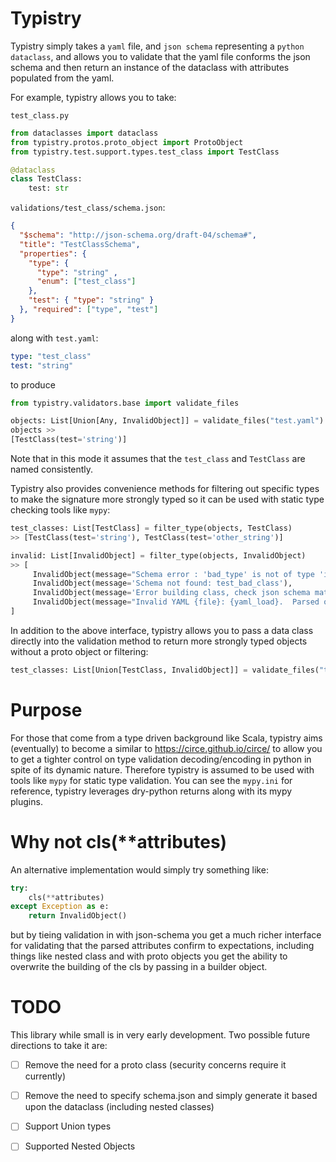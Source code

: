 # Typistry

Typistry simply takes a `yaml` file, and `json schema` representing a `python dataclass`, and allows you to validate that the yaml file conforms the json schema and then return an instance of the dataclass with attributes populated from the yaml.

For example, typistry allows you to take:

`test_class.py`
```python
from dataclasses import dataclass
from typistry.protos.proto_object import ProtoObject
from typistry.test.support.types.test_class import TestClass

@dataclass
class TestClass:
    test: str
```
`validations/test_class/schema.json`:

```json
{
  "$schema": "http://json-schema.org/draft-04/schema#",
  "title": "TestClassSchema",
  "properties": {
    "type": {
      "type": "string" ,
      "enum": ["test_class"]
    },
    "test": { "type": "string" }
  }, "required": ["type", "test"]
}
```
along with `test.yaml`:

```yaml
type: "test_class"
test: "string"
```

to produce

```python
from typistry.validators.base import validate_files

objects: List[Union[Any, InvalidObject]] = validate_files("test.yaml")
objects >>
[TestClass(test='string')]
```

Note that in this mode it assumes that the `test_class` and `TestClass` are named consistently.

Typistry also provides convenience methods for filtering out specific types to make the signature more strongly typed so it can be used with static type checking tools like `mypy`:

```python
test_classes: List[TestClass] = filter_type(objects, TestClass) 
>> [TestClass(test='string'), TestClass(test='other_string')]

invalid: List[InvalidObject] = filter_type(objects, InvalidObject)
>> [
     InvalidObject(message="Schema error : 'bad_type' is not of type 'integer'"), 
     InvalidObject(message='Schema not found: test_bad_class'), 
     InvalidObject(message='Error building class, check json schema matches class definition'), 
     InvalidObject(message="Invalid YAML {file}: {yaml_load}.  Parsed object must contain 'type'")
]
```

In addition to the above interface, typistry allows you to pass a data class directly into the validation method to return more strongly typed objects without a proto object or filtering:


```python
test_classes: List[Union[TestClass, InvalidObject]] = validate_files("test.yaml", "validations/", to_class = TestClass)
```

# Purpose
For those that come from a type driven background like Scala, typistry aims (eventually) to become a similar to https://circe.github.io/circe/ to allow you to get a tighter control on type validation decoding/encoding in python in spite of its dynamic nature.  Therefore typistry is assumed to be used with tools like `mypy` for static type validation.  You can see the `mypy.ini` for reference, typistry leverages dry-python returns along with its mypy plugins.

# Why not cls(**attributes)

An alternative implementation would simply try something like:
```python
try:
    cls(**attributes)
except Exception as e:
    return InvalidObject()
```
but by tieing validation in with json-schema you get a much richer interface for validating that the parsed attributes confirm to expectations, including things like nested class and with proto objects you get the ability to overwrite the building of the cls by passing in a builder object.

# TODO

This library while small is in very early development.   Two possible future directions to take it are:

- [ ] Remove the need for a proto class (security concerns require it currently)
- [ ] Remove the need to specify schema.json and simply generate it based upon the dataclass (including nested classes)
- [ ] Support Union types
- [ ] Supported Nested Objects



